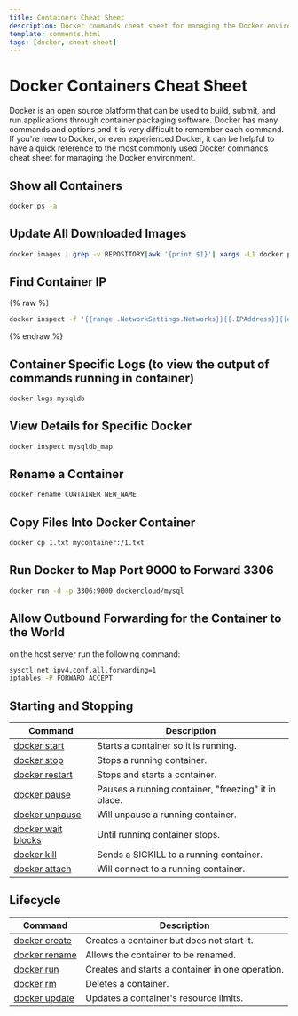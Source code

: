 ```yaml
---
title: Containers Cheat Sheet
description: Docker commands cheat sheet for managing the Docker environment. Docker is an open source platform that can be used to build, submit, and run applications through container
template: comments.html
tags: [docker, cheat-sheet]
---
```


# Docker Containers Cheat Sheet

Docker is an open source platform that can be used to build, submit, and run applications through container packaging software. Docker has many commands and options and it is very difficult to remember each command. If you're new to Docker, or even experienced Docker, it can be helpful to have a quick reference to the most commonly used Docker commands cheat sheet for managing the Docker environment.

## Show all Containers

```bash
docker ps -a
```

## Update All Downloaded Images

```bash
docker images | grep -v REPOSITORY|awk '{print $1}'| xargs -L1 docker pull
```

## Find Container IP

{% raw %}

```bash
docker inspect -f '{{range .NetworkSettings.Networks}}{{.IPAddress}}{{end}}' container_name_or_id
```

{% endraw %}

## Container Specific Logs (to view the output of commands running in container)

```bash
docker logs mysqldb
```

## View Details for Specific Docker

```bash
docker inspect mysqldb_map
```

## Rename a Container

```bash
docker rename CONTAINER NEW_NAME
```

## Copy Files Into Docker Container

```bash
docker cp 1.txt mycontainer:/1.txt
```

## Run Docker to Map Port 9000 to Forward 3306

```bash
docker run -d -p 3306:9000 dockercloud/mysql
```

## Allow Outbound Forwarding for the Container to the World

on the host server run the following command:

```bash
sysctl net.ipv4.conf.all.forwarding=1
iptables -P FORWARD ACCEPT
```

## Starting and Stopping

| Command                               | Description                                         |
| ------------------------------------- | --------------------------------------------------- |
| [docker start][docker-start-url]      | Starts a container so it is running.                |
| [docker stop][docker-stop-url]        | Stops a running container.                          |
| [docker restart][docker-restart-url]  | Stops and starts a container.                       |
| [docker pause][docker-pause-url]      | Pauses a running container, "freezing" it in place. |
| [docker unpause][docker-unpause-url]  | Will unpause a running container.                   |
| [docker wait blocks][docker-wait-url] | Until running container stops.                      |
| [docker kill][docker-kill-url]        | Sends a SIGKILL to a running container.             |
| [docker attach][docker-attach-url]    | Will connect to a running container.                |

[docker-start-url]: https://docs.docker.com/engine/reference/commandline/start/
[docker-stop-url]: https://docs.docker.com/engine/reference/commandline/stop/
[docker-restart-url]: https://docs.docker.com/engine/reference/commandline/restart/
[docker-pause-url]: https://docs.docker.com/engine/reference/commandline/pause/
[docker-unpause-url]: https://docs.docker.com/engine/reference/commandline/unpause/
[docker-wait-url]: https://docs.docker.com/engine/reference/commandline/wait/
[docker-kill-url]: https://docs.docker.com/engine/reference/commandline/kill/
[docker-attach-url]: https://docs.docker.com/engine/reference/commandline/attach/

## Lifecycle

| Command                            | Description                                      |
| ---------------------------------- | ------------------------------------------------ |
| [docker create][docker-create-url] | Creates a container but does not start it.       |
| [docker rename][docker-rename-url] | Allows the container to be renamed.              |
| [docker run][docker-run-url]       | Creates and starts a container in one operation. |
| [docker rm][docker-rm-url]         | Deletes a container.                             |
| [docker update][docker-update-url] | Updates a container's resource limits.           |

[docker-create-url]: https://docs.docker.com/engine/reference/commandline/create/
[docker-rename-url]: https://docs.docker.com/engine/reference/commandline/rename/
[docker-run-url]: https://docs.docker.com/engine/reference/commandline/run/
[docker-rm-url]: https://docs.docker.com/engine/reference/commandline/rm/
[docker-update-url]: https://docs.docker.com/engine/reference/commandline/update/
